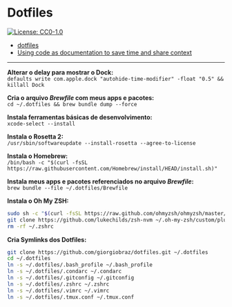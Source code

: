 # Dotfiles

[![License: CC0-1.0](https://img.shields.io/badge/license-CC0%201.0-orange)](http://creativecommons.org/publicdomain/zero/1.0/)

- [dotfiles](https://dotfiles.github.io)
- [Using code as documentation to save time and share context](https://github.com/readme/guides/code-as-documentation)

---

**Alterar o delay para mostrar o Dock:**  
`defaults write com.apple.dock "autohide-time-modifier" -float "0.5" && killall Dock`

**Cria o arquivo _Brewfile_ com meus apps e pacotes:**  
`cd ~/.dotfiles && brew bundle dump --force`  

**Instala ferramentas básicas de desenvolvimento:**  
`xcode-select --install`  

**Instala o Rosetta 2:**  
`/usr/sbin/softwareupdate --install-rosetta --agree-to-license`  

**Instala o Homebrew:**  
`/bin/bash -c "$(curl -fsSL https://raw.githubusercontent.com/Homebrew/install/HEAD/install.sh)"`  

**Instala meus apps e pacotes referenciados no arquivo _Brewfile_:**  
`brew bundle --file ~/.dotfiles/Brewfile`  

**Instala o Oh My ZSH:**  
```bash
sudo sh -c "$(curl -fsSL https://raw.github.com/ohmyzsh/ohmyzsh/master/tools/install.sh)"
git clone https://github.com/lukechilds/zsh-nvm ~/.oh-my-zsh/custom/plugins/zsh-nvm
rm -rf ~/.zshrc
```

**Cria Symlinks dos Dotfiles:**  
```bash
git clone https://github.com/giorgiobraz/dotfiles.git ~/.dotfiles
cd ~/.dotfiles
ln -s ~/.dotfiles/.bash_profile ~/.bash_profile
ln -s ~/.dotfiles/.condarc ~/.condarc
ln -s ~/.dotfiles/.gitconfig ~/.gitconfig
ln -s ~/.dotfiles/.zshrc ~/.zshrc
ln -s ~/.dotfiles/.vimrc ~/.vimrc
ln -s ~/.dotfiles/.tmux.conf ~/.tmux.conf
```
